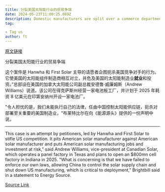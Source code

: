 ```yaml
---
title: 分裂美国太阳能行业的贸易争端
date: 2024-05-23T11:00:25.869Z
description: Domestic manufacturers are split over a commerce department investigation into alleged dumping
tag: 

- Tag us
author: ft
---
```


[原文链接](https://ft.com/content/53953041-e839-479f-83ad-4384765f9916)

分裂美国太阳能行业的贸易争端

这个案件是 Hanwha 和 First Solar 主导的请愿者企图扼杀美国竞争对手的行为。它使美国的太阳能组件制造商相互对立，并危及美国的太阳能制造业**就业**和投资。”总部设在美国的加拿大太阳能公司副总裁安德鲁·威廉姆斯（Andrew Williams）说道。该公司在得克萨斯州经营一家电池板工厂，并计划于 2025 年耗资 8 亿美元在印第安纳州开设一家电池厂。

"令人担忧的是，我们未能执行自己的法律，任由中国控制太阳能供应链，扼杀对部署至关重要的美国制造业，"布莱特比尔在向《能源源头》提供的一份声明中说。

---

This case is an attempt by petitioners, led by Hanwha and First Solar to stifle US competition. It pits American solar manufacturer against American solar manufacturer and puts American solar manufacturing jobs and investment at risk," said Andrew Williams, vice-president at Canadian Solar, which operates a panel factory in Texas and plans to open an $800mn cell factory in Indiana in 2025.
"What is concerning is that we have failed to enforce our own laws, allowing China to control the solar supply chain and shut down US manufacturing, which is critical to deployment," Brightbill said in a statement to Energy Source.

[Source Link](https://ft.com/content/53953041-e839-479f-83ad-4384765f9916)


